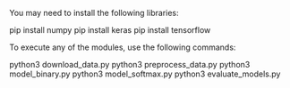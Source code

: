 You may need to install the following libraries:

pip install numpy
pip install keras
pip install tensorflow

To execute any of the modules, use the following commands:

python3 download_data.py
python3 preprocess_data.py
python3 model_binary.py
python3 model_softmax.py
python3 evaluate_models.py

